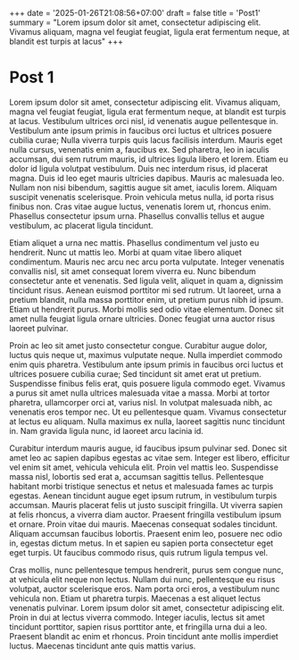 +++
date = '2025-01-26T21:08:56+07:00'
draft = false
title = 'Post1'
summary = "Lorem ipsum dolor sit amet, consectetur adipiscing elit. Vivamus aliquam, magna vel feugiat feugiat, ligula erat fermentum neque, at blandit est turpis at lacus"
+++

# Post 1

Lorem ipsum dolor sit amet, consectetur adipiscing elit. Vivamus aliquam, magna vel feugiat feugiat, ligula erat fermentum neque, at blandit est turpis at lacus. Vestibulum ultrices orci nisl, id venenatis augue pellentesque in. Vestibulum ante ipsum primis in faucibus orci luctus et ultrices posuere cubilia curae; Nulla viverra turpis quis lacus facilisis interdum. Mauris eget nulla cursus, venenatis enim a, faucibus ex. Sed pharetra, leo in iaculis accumsan, dui sem rutrum mauris, id ultrices ligula libero et lorem. Etiam eu dolor id ligula volutpat vestibulum. Duis nec interdum risus, id placerat magna. Duis id leo eget mauris ultricies dapibus. Mauris ac malesuada leo. Nullam non nisi bibendum, sagittis augue sit amet, iaculis lorem. Aliquam suscipit venenatis scelerisque. Proin vehicula metus nulla, id porta risus finibus non. Cras vitae augue luctus, venenatis lorem ut, rhoncus enim. Phasellus consectetur ipsum urna. Phasellus convallis tellus et augue vestibulum, ac placerat ligula tincidunt.

Etiam aliquet a urna nec mattis. Phasellus condimentum vel justo eu hendrerit. Nunc ut mattis leo. Morbi at quam vitae libero aliquet condimentum. Mauris nec arcu nec arcu porta vulputate. Integer venenatis convallis nisl, sit amet consequat lorem viverra eu. Nunc bibendum consectetur ante et venenatis. Sed ligula velit, aliquet in quam a, dignissim tincidunt risus. Aenean euismod porttitor mi sed rutrum. Ut laoreet, urna a pretium blandit, nulla massa porttitor enim, ut pretium purus nibh id ipsum. Etiam ut hendrerit purus. Morbi mollis sed odio vitae elementum. Donec sit amet nulla feugiat ligula ornare ultricies. Donec feugiat urna auctor risus laoreet pulvinar.

Proin ac leo sit amet justo consectetur congue. Curabitur augue dolor, luctus quis neque ut, maximus vulputate neque. Nulla imperdiet commodo enim quis pharetra. Vestibulum ante ipsum primis in faucibus orci luctus et ultrices posuere cubilia curae; Sed tincidunt sit amet erat ut pretium. Suspendisse finibus felis erat, quis posuere ligula commodo eget. Vivamus a purus sit amet nulla ultrices malesuada vitae a massa. Morbi at tortor pharetra, ullamcorper orci at, varius nisl. In volutpat malesuada nibh, ac venenatis eros tempor nec. Ut eu pellentesque quam. Vivamus consectetur at lectus eu aliquam. Nulla maximus ex nulla, laoreet sagittis nunc tincidunt in. Nam gravida ligula nunc, id laoreet arcu lacinia id.

Curabitur interdum mauris augue, id faucibus ipsum pulvinar sed. Donec sit amet leo ac sapien dapibus egestas ac vitae sem. Integer est libero, efficitur vel enim sit amet, vehicula vehicula elit. Proin vel mattis leo. Suspendisse massa nisl, lobortis sed erat a, accumsan sagittis tellus. Pellentesque habitant morbi tristique senectus et netus et malesuada fames ac turpis egestas. Aenean tincidunt augue eget ipsum rutrum, in vestibulum turpis accumsan. Mauris placerat felis ut justo suscipit fringilla. Ut viverra sapien at felis rhoncus, a viverra diam auctor. Praesent fringilla vestibulum ipsum et ornare. Proin vitae dui mauris. Maecenas consequat sodales tincidunt. Aliquam accumsan faucibus lobortis. Praesent enim leo, posuere nec odio in, egestas dictum metus. In et sapien eu sapien porta consectetur eget eget turpis. Ut faucibus commodo risus, quis rutrum ligula tempus vel.

Cras mollis, nunc pellentesque tempus hendrerit, purus sem congue nunc, at vehicula elit neque non lectus. Nullam dui nunc, pellentesque eu risus volutpat, auctor scelerisque eros. Nam porta orci eros, a vestibulum nunc vehicula non. Etiam ut pharetra turpis. Maecenas a est aliquet lectus venenatis pulvinar. Lorem ipsum dolor sit amet, consectetur adipiscing elit. Proin in dui at lectus viverra commodo. Integer iaculis, lectus sit amet tincidunt porttitor, sapien risus porttitor ante, et fringilla urna dui a leo. Praesent blandit ac enim et rhoncus. Proin tincidunt ante mollis imperdiet luctus. Maecenas tincidunt ante quis mattis varius.